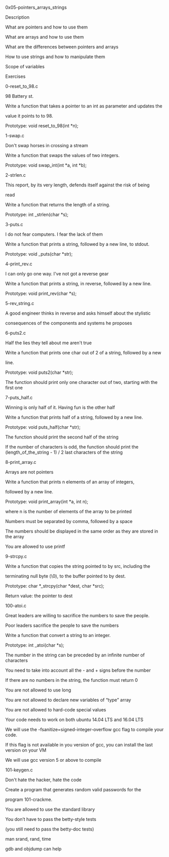 0x05-pointers_arrays_strings

Description

What are pointers and how to use them

What are arrays and how to use them

What are the differences between pointers and arrays

How to use strings and how to manipulate them

Scope of variables

Exercises

0-reset_to_98.c



98 Battery st.

Write a function that takes a pointer to an int as parameter and updates the

value it points to to 98.

Prototype: void reset_to_98(int *n);

1-swap.c



Don't swap horses in crossing a stream

Write a function that swaps the values of two integers.

Prototype: void swap_int(int *a, int *b);

2-strlen.c



This report, by its very length, defends itself against the risk of being

read

Write a function that returns the length of a string.

Prototype: int _strlen(char *s);

3-puts.c



I do not fear computers. I fear the lack of them

Write a function that prints a string, followed by a new line, to stdout.

Prototype: void _puts(char *str);

4-print_rev.c



I can only go one way. I've not got a reverse gear

Write a function that prints a string, in reverse, followed by a new line.

Prototype: void print_rev(char *s);

5-rev_string.c



A good engineer thinks in reverse and asks himself about the stylistic

consequences of the components and systems he proposes

6-puts2.c



Half the lies they tell about me aren't true

Write a function that prints one char out of 2 of a string, followed by a new

line.

Prototype: void puts2(char *str);

The function should print only one character out of two, starting with the first one

7-puts_half.c



Winning is only half of it. Having fun is the other half

Write a function that prints half of a string, followed by a new line.

Prototype: void puts_half(char *str);

The function should print the second half of the string

If the number of characters is odd, the function should print the (length_of_the_string - 1) / 2 last characters of the string

8-print_array.c



Arrays are not pointers

Write a function that prints n elements of an array of integers,

followed by a new line.

Prototype: void print_array(int *a, int n);

where n is the number of elements of the array to be printed

Numbers must be separated by comma, followed by a space

The numbers should be displayed in the same order as they are stored in the array

You are allowed to use printf

9-strcpy.c



Write a function that copies the string pointed to by src, including the

terminating null byte (\0), to the buffer pointed to by dest.

Prototype: char *_strcpy(char *dest, char *src);

Return value: the pointer to dest

100-atoi.c



Great leaders are willing to sacrifice the numbers to save the people.

Poor leaders sacrifice the people to save the numbers

Write a function that convert a string to an integer.

Prototype: int _atoi(char *s);

The number in the string can be preceded by an infinite number of characters

You need to take into account all the - and + signs before the number

If there are no numbers in the string, the function must return 0

You are not allowed to use long

You are not allowed to declare new variables of “type” array

You are not allowed to hard-code special values

Your code needs to work on both ubuntu 14.04 LTS and 16.04 LTS

We will use the -fsanitize=signed-integer-overflow gcc flag to compile your code.

If this flag is not available in you version of gcc, you can install the last version on your VM

We will use gcc version 5 or above to compile

101-keygen.c



Don't hate the hacker, hate the code

Create a program that generates random valid passwords for the

program 101-crackme.

You are allowed to use the standard library

You don’t have to pass the betty-style tests

(you still need to pass the betty-doc tests)

man srand, rand, time

gdb and objdump can help
